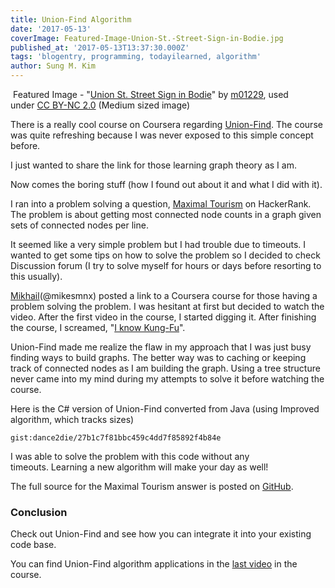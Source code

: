 ```yaml
---
title: Union-Find Algorithm
date: '2017-05-13'
coverImage: Featured-Image-Union-St.-Street-Sign-in-Bodie.jpg
published_at: '2017-05-13T13:37:30.000Z'
tags: 'blogentry, programming, todayilearned, algorithm'
author: Sung M. Kim
---
```


 Featured Image - "[Union St. Street Sign in Bodie](https://www.flickr.com/photos/39908901@N06/14815502318/in/photolist-ozcjF9-nrKv69-a3tpyD-3fSBwq-a4wb5c-aLmjVz-pfSRLp-9qyvtR-myYQ7T-nA4G5s-ptfmGt-dh5bf2-gtf6dZ-db4Vqo-9YYbF1-a7d8AL-8FA6cF-freTSE-oLyZYY-coggGb-bT6Mkk-9QJjyk-2Si9ig-aNmeLa-7oSdMS-9yXosF-nGqW7x-cvdzP1-oRpHsX-dH3t8z-aou2qc-svQKHc-9kTby1-eeUcL8-83Fd5K-LFGHJ-4hdkBZ-aEvL7W-8PAyxv-iHZ35u-e8iHdf-agAMsy-9xsrSf-bji9xB-dd2kHq-ae26nH-wQRgYr-dfTsmM-dknx5Z-qHMjuV)" by [m01229](https://www.flickr.com/photos/39908901@N06/), used under [CC BY-NC 2.0](https://creativecommons.org/licenses/by-nc/2.0/) (Medium sized image)

There is a really cool course on Coursera regarding [Union-Find](https://www.coursera.org/learn/algorithms-part1/supplement/aYr6R/overview). The course was quite refreshing because I was never exposed to this simple concept before.

I just wanted to share the link for those learning graph theory as I am.

Now comes the boring stuff (how I found out about it and what I did with it).

I ran into a problem solving a question, [Maximal Tourism](https://www.hackerrank.com/contests/rookierank-3/challenges/maximal-tourism) on HackerRank. The problem is about getting most connected node counts in a graph given sets of connected nodes per line.

It seemed like a very simple problem but I had trouble due to timeouts. I wanted to get some tips on how to solve the problem so I decided to check Discussion forum (I try to solve myself for hours or days before resorting to this usually).

[Mikhail](https://www.hackerrank.com/mikesmnx?hr_r=1)(@mikesmnx) posted a link to a Coursera course for those having a problem solving the problem. I was hesitant at first but decided to watch the video. After the first video in the course, I started digging it. After finishing the course, I screamed, "[I know Kung-Fu](https://youtu.be/6vMO3XmNXe4)".

Union-Find made me realize the flaw in my approach that I was just busy finding ways to build graphs. The better way was to caching or keeping track of connected nodes as I am building the graph. Using a tree structure never came into my mind during my attempts to solve it before watching the course.

Here is the C# version of Union-Find converted from Java (using Improved algorithm, which tracks sizes)

`gist:dance2die/27b1c7f81bbc459c4dd7f85892f4b84e`

I was able to solve the problem with this code without any timeouts. Learning a new algorithm will make your day as well!

The full source for the Maximal Tourism answer is posted on [GitHub](https://github.com/dance2die/Problems.HackerRank/blob/master/ProblemsHackerRank.Contests.HourRank17/RookieRank%203/MaximalTourism.cs).

### **Conclusion**

Check out Union-Find and see how you can integrate it into your existing code base.

You can find Union-Find algorithm applications in the [last video](https://www.coursera.org/learn/algorithms-part1/lecture/OLXM8/union-find-applications) in the course.

